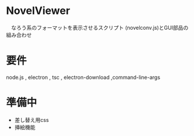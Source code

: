# NovelViewer
　なろう系のフォーマットを表示させるスクリプト (novelconv.js)とGUI部品の組み合わせ

# 要件
 node.js , electron , tsc , electron-download ,command-line-args

# 準備中
- 差し替え用css
- 挿絵機能